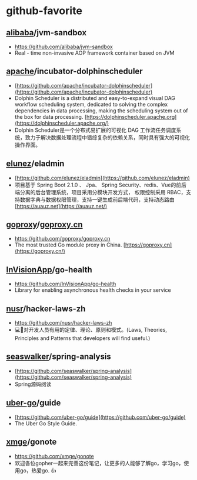 # github-favorite

## [alibaba](https://github.com/alibaba)/**jvm-sandbox**

- https://github.com/alibaba/jvm-sandbox
- Real - time non-invasive AOP framework container based on JVM

## [apache](https://github.com/apache)/**incubator-dolphinscheduler**

- [https://github.com/apache/incubator-dolphinscheduler](https://github.com/apache/incubator-dolphinscheduler)
- Dolphin Scheduler is a distributed and easy-to-expand visual DAG workflow scheduling system, dedicated to solving the complex dependencies in data processing, making the scheduling system out of the box for data processing. [https://dolphinscheduler.apache.org](https://dolphinscheduler.apache.org/)
- Dolphin Scheduler是一个分布式易扩展的可视化 DAG 工作流任务调度系统，致力于解决数据处理流程中错综复杂的依赖关系，同时具有强大的可视化操作界面。

## [elunez](https://github.com/elunez)/**eladmin**

- [https://github.com/elunez/eladmin](https://github.com/elunez/eladmin)
- 项目基于 Spring Boot 2.1.0 、 Jpa、 Spring Security、redis、Vue的前后端分离的后台管理系统，项目采用分模块开发方式， 权限控制采用 RBAC，支持数据字典与数据权限管理，支持一键生成前后端代码，支持动态路由 [https://auauz.net](https://auauz.net/)

## [goproxy](https://github.com/goproxy)/**[goproxy.cn](https://github.com/goproxy/goproxy.cn)**

- https://github.com/goproxy/goproxy.cn
-  The most trusted Go module proxy in China. [https://goproxy.cn](https://goproxy.cn/)

## [InVisionApp](https://github.com/InVisionApp)/**go-health**

- https://github.com/InVisionApp/go-health
- Library for enabling asynchronous health checks in your service

## [nusr](https://github.com/nusr)/**hacker-laws-zh**

- https://github.com/nusr/hacker-laws-zh
- 💻📖对开发人员有用的定律、理论、原则和模式。(Laws, Theories, Principles and Patterns that developers will find useful.)

## [seaswalker](https://github.com/seaswalker)/**spring-analysis**

- [https://github.com/seaswalker/spring-analysis](https://github.com/seaswalker/spring-analysis)
- Spring源码阅读

## [uber-go](https://github.com/uber-go)/**guide**

- [https://github.com/uber-go/guide](https://github.com/uber-go/guide)
- The Uber Go Style Guide.

## [xmge](https://github.com/xmge)/**gonote**

- https://github.com/xmge/gonote
- 欢迎各位gopher一起来完善这份笔记，让更多的人能够了解go，学习go，使用go，热爱go. 👍